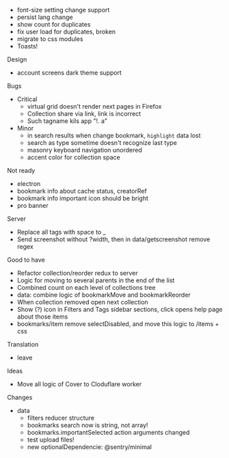 - font-size setting change support
- persist lang change
- show count for duplicates
- fix user load for duplicates, broken
- migrate to css modules
- Toasts!

Design
- account screens dark theme support

Bugs
- Critical
    - virtual grid doesn't render next pages in Firefox
    - Collection share via link, link is incorrect
    - Such tagname kils app "$%^&()(#@#$!. a"
- Minor
    - in search results when change bookmark, `highlight` data lost
    - search as type sometime doesn't recognize last type
    - masonry keyboard navigation unordered
    - accent color for collection space

Not ready
- electron
- bookmark info about cache status, creatorRef
- bookmark info important icon should be bright
- pro banner

Server
- Replace all tags with space to _
- Send screenshot without ?width, then in data/getscreenshot remove regex

Good to have
- Refactor collection/reorder redux to server
- Logic for moving to several parents in the end of the list
- Combined count on each level of collections tree
- data: combine logic of bookmarkMove and bookmarkReorder
- When collection removed open next collection
- Show (?) icon in Filters and Tags sidebar sections, click opens help page about those items
- bookmarks/item remove selectDisabled, and move this logic to /items + css

Translation
- leave

Ideas
- Move all logic of Cover to Cloduflare worker

Changes
- data
    - filters reducer structure
    - bookmarks search now is string, not array!
    - bookmarks.importantSelected action arguments changed
    - test upload files!
    - new optionalDependencie: @sentry/minimal